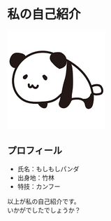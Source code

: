 # 私の自己紹介
![パンダの絵](doubutu_panda.png)
## プロフィール
- 氏名：もしもしパンダ
- 出身地：竹林
- 特技：カンフー

以上が私の自己紹介です。  
いかがでしたでしょうか？

